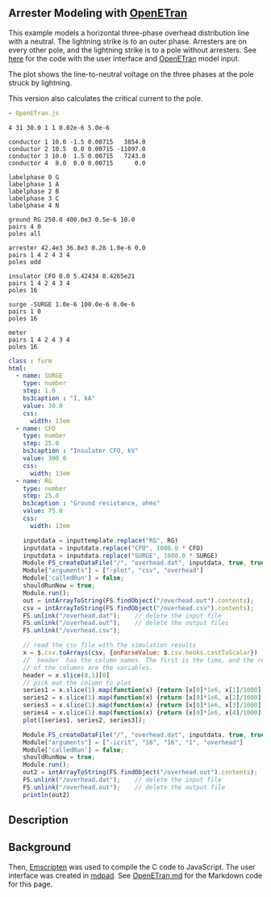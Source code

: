 ## Arrester Modeling with [OpenETran](http://sourceforge.net/projects/openetran/)

This example models a horizontal three-phase overhead distribution
line with a neutral. The lightning strike is to an outer phase.
Arresters are on every other pole, and the lightning strike is to a
pole without arresters. See [here](OpenETran_critI.md) for the code
with the user interface and
[OpenETran](http://sourceforge.net/projects/openetran/) model input.

The plot shows the line-to-neutral voltage on the three phases at the
pole struck by lightning.

This version also calculates the critical current to the pole.

```yaml script=scriptloader
- OpenETran.js
```

```text name=inputtemplate
4 31 30.0 1 1 0.02e-6 5.0e-6

conductor 1 10.0 -1.5 0.00715   3854.0
conductor 2 10.5  0.0 0.00715 -11097.0
conductor 3 10.0  1.5 0.00715   7243.0
conductor 4  8.0  0.0 0.00715      0.0

labelphase 0 G
labelphase 1 A
labelphase 2 B
labelphase 3 C
labelphase 4 N

ground RG 250.0 400.0e3 0.5e-6 10.0
pairs 4 0
poles all

arrester 42.4e3 36.8e3 0.28 1.0e-6 0.0
pairs 1 4 2 4 3 4
poles odd

insulator CFO 0.0 5.42434 8.4265e21
pairs 1 4 2 4 3 4
poles 16

surge -SURGE 1.0e-6 100.0e-6 0.0e-6
pairs 1 0
poles 16

meter
pairs 1 4 2 4 3 4
poles 16
```
```yaml jquery=dform
class : form
html: 
  - name: SURGE
    type: number
    step: 1.0
    bs3caption : "I, kA"
    value: 30.0
    css:
      width: 13em
  - name: CFO 
    type: number
    step: 25.0
    bs3caption : "Insulator CFO, kV"
    value: 300.0
    css:
      width: 13em
  - name: RG
    type: number
    step: 25.0
    bs3caption : "Ground resistance, ohms"
    value: 75.0
    css:
      width: 13em
```

```js
    inputdata = inputtemplate.replace("RG", RG)
    inputdata = inputdata.replace("CFO", 1000.0 * CFO)
    inputdata = inputdata.replace("SURGE", 1000.0 * SURGE)
    Module.FS_createDataFile("/", "overhead.dat", inputdata, true, true)
    Module["arguments"] = ["-plot", "csv", "overhead"]
    Module['calledRun'] = false;
    shouldRunNow = true;
    Module.run();
    out = intArrayToString(FS.findObject("/overhead.out").contents);
    csv = intArrayToString(FS.findObject("/overhead.csv").contents);
    FS.unlink("/overhead.dat");    // delete the input file
    FS.unlink("/overhead.out");    // delete the output files
    FS.unlink("/overhead.csv");
```

```js
    // read the csv file with the simulation results
    x = $.csv.toArrays(csv, {onParseValue: $.csv.hooks.castToScalar})
    // `header` has the column names. The first is the time, and the rest
    // of the columns are the variables.
    header = x.slice(0,1)[0]
    // pick out the column to plot
    series1 = x.slice(1).map(function(x) {return [x[0]*1e6, x[1]/1000];});
    series2 = x.slice(1).map(function(x) {return [x[0]*1e6, x[2]/1000];});
    series3 = x.slice(1).map(function(x) {return [x[0]*1e6, x[3]/1000];});
    series4 = x.slice(1).map(function(x) {return [x[0]*1e6, x[4]/1000];});
    plot([series1, series2, series3]);
```


```js
    Module.FS_createDataFile("/", "overhead.dat", inputdata, true, true)
    Module["arguments"] = ["-icrit", "16", "16", "1", "overhead"]
    Module['calledRun'] = false;
    shouldRunNow = true;
    Module.run();
    out2 = intArrayToString(FS.findObject("/overhead.out").contents);
    FS.unlink("/overhead.dat");    // delete the input file
    FS.unlink("/overhead.out");    // delete the output file
    println(out2)
```

## Description

## Background


Then, [Emscripten](http://emscripten.org/) was used to compile the C
code to JavaScript. The user interface was created in
[mdpad](http://tshort.github.io/mdpad/). See
[OpenETran.md](OpenETran.md) for the Markdown code for this page.
